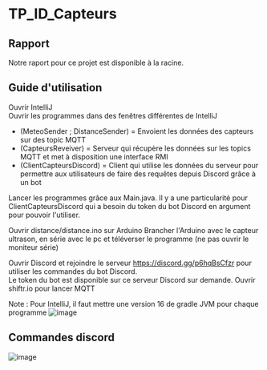 # TP_ID_Capteurs

## Rapport
Notre raport pour ce projet est disponible à la racine.

## Guide d'utilisation

Ouvrir IntelliJ </br>
Ouvrir les programmes dans des fenêtres différentes de IntelliJ
* (MeteoSender ; DistanceSender) = Envoient les données des capteurs sur des topic MQTT
* (CapteursReveiver) = Serveur qui récupère les données sur les topics MQTT et met à disposition une interface RMI
* (ClientCapteursDiscord) = Client qui utilise les données du serveur pour permettre aux utilisateurs de faire des requêtes depuis Discord grâce à un bot

Lancer les programmes grâce aux Main.java. Il y a une particularité pour ClientCapteursDiscord qui a besoin du token du bot Discord en argument pour pouvoir l'utiliser.

Ouvrir distance/distance.ino sur Arduino
Brancher l'Arduino avec le capteur ultrason, en série avec le pc et téléverser le programme (ne pas ouvrir le moniteur série)

Ouvrir Discord et rejoindre le serveur https://discord.gg/p6hqBsCfzr pour utiliser les commandes du bot Discord.</br>
Le token du bot est disponible sur ce serveur Discord sur demande.
Ouvrir shiftr.io pour lancer MQTT

Note : 
Pour IntelliJ, il faut mettre une version 16 de gradle JVM pour chaque programme
![image](https://user-images.githubusercontent.com/63303367/213483867-2a500cdb-a4e0-43b4-a2dd-552a13e7045a.png)

## Commandes discord
![image](https://user-images.githubusercontent.com/74671671/215339958-a75debcf-93d8-429a-ba9f-e11211ee53bf.png)
